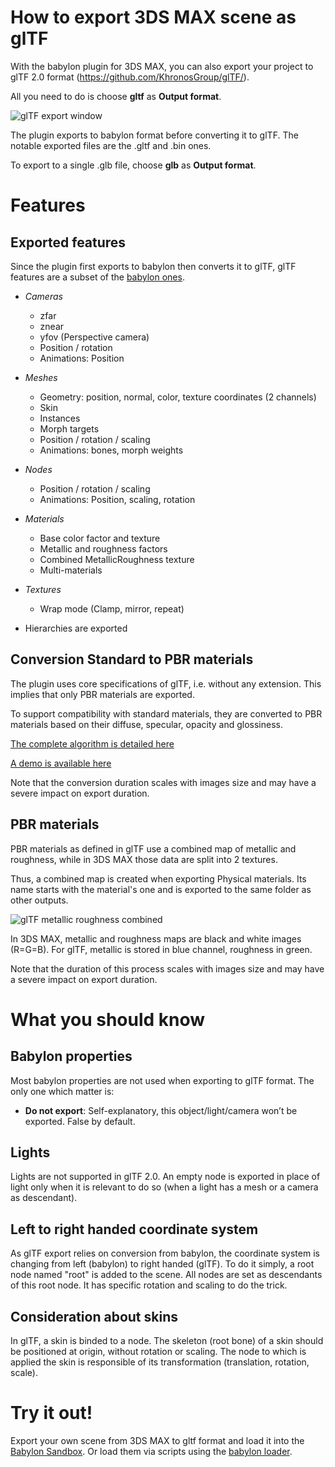 # How to export 3DS MAX scene as glTF

With the babylon plugin for 3DS MAX, you can also export your project to glTF 2.0 format (https://github.com/KhronosGroup/glTF/).

All you need to do is choose __gltf__ as __Output format__.

![glTF export window](/img/exporters/3DSMax/14_gltf_export_window.jpg)

The plugin exports to babylon format before converting it to glTF.
The notable exported files are the .gltf and .bin ones.

To export to a single .glb file, choose __glb__ as __Output format__.

#  Features  #

## Exported features

Since the plugin first exports to babylon then converts it to glTF, glTF features are a subset of the [babylon ones](resources/3dsmax#features).

* _Cameras_
    * zfar
    * znear
    * yfov (Perspective camera)
    * Position / rotation
    * Animations: Position

* _Meshes_
    * Geometry: position, normal, color, texture coordinates (2 channels)
    * Skin
    * Instances
    * Morph targets
    * Position / rotation / scaling
    * Animations: bones, morph weights

* _Nodes_
    * Position / rotation / scaling
    * Animations: Position, scaling, rotation

* _Materials_
    * Base color factor and texture
    * Metallic and roughness factors
    * Combined MetallicRoughness texture
    * Multi-materials

* _Textures_
    * Wrap mode (Clamp, mirror, repeat)

* Hierarchies are exported

## Conversion Standard to PBR materials

The plugin uses core specifications of glTF, i.e. without any extension. This implies that only PBR materials are exported.

To support compatibility with standard materials, they are converted to PBR materials based on their diffuse, specular, opacity and glossiness.

[The complete algorithm is detailed here](https://github.com/bghgary/glTF/blob/gh-pages/convert-between-workflows-bjs/js/babylon.pbrUtilities.js)

[A demo is available here](https://bghgary.github.io/glTF/convert-between-workflows-bjs/)

Note that the conversion duration scales with images size and may have a severe impact on export duration.

## PBR materials

PBR materials as defined in glTF use a combined map of metallic and roughness, while in 3DS MAX those data are split into 2 textures.

Thus, a combined map is created when exporting Physical materials. Its name starts with the material's one and is exported to the same folder as other outputs.

![glTF metallic roughness combined](/img/exporters/3DSMax/15_gltf_metallic_roughness_combined.jpg)

In 3DS MAX, metallic and roughness maps are black and white images (R=G=B).
For glTF, metallic is stored in blue channel, roughness in green.

Note that the duration of this process scales with images size and may have a severe impact on export duration.

# What you should know

## Babylon properties

Most babylon properties are not used when exporting to glTF format. The only one which matter is:
* __Do not export__: Self-explanatory, this object/light/camera won’t be exported. False by default.

## Lights

Lights are not supported in glTF 2.0. An empty node is exported in place of light only when it is relevant to do so (when a light has a mesh or a camera as descendant).

## Left to right handed coordinate system

As glTF export relies on conversion from babylon, the coordinate system is changing from left (babylon) to right handed (glTF).
To do it simply, a root node named "root" is added to the scene. All nodes are set as descendants of this root node. It has specific rotation and scaling to do the trick.

## Consideration about skins

In glTF, a skin is binded to a node. The skeleton (root bone) of a skin should be positioned at origin, without rotation or scaling. The node to which is applied the skin is responsible of its transformation (translation, rotation, scale).

#  Try it out!  #

Export your own scene from 3DS MAX to gltf format and load it into the [Babylon Sandbox](http://sandbox.babylonjs.com/). Or load them via scripts using the [babylon loader](https://doc.babylonjs.com/extensions/gltf).
